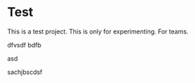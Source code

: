 
# Test
This is a test project. This is only for experimenting.
For teams.


dfvsdf bdfb

asd

sachjbscdsf

